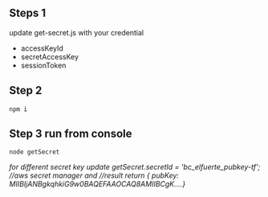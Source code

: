 ## Steps 1

update get-secret.js with your credential
 - accessKeyId
 - secretAccessKey
 - sessionToken

## Step 2
`npm i`

## Step 3 run from console
`node getSecret`

*for different secret key update getSecret.secretId = 'bc_elfuerte_pubkey-tf'; //aws secret manager and  //result return { pubKey: MIIBIjANBgkqhkiG9w0BAQEFAAOCAQ8AMIIBCgK....}*

